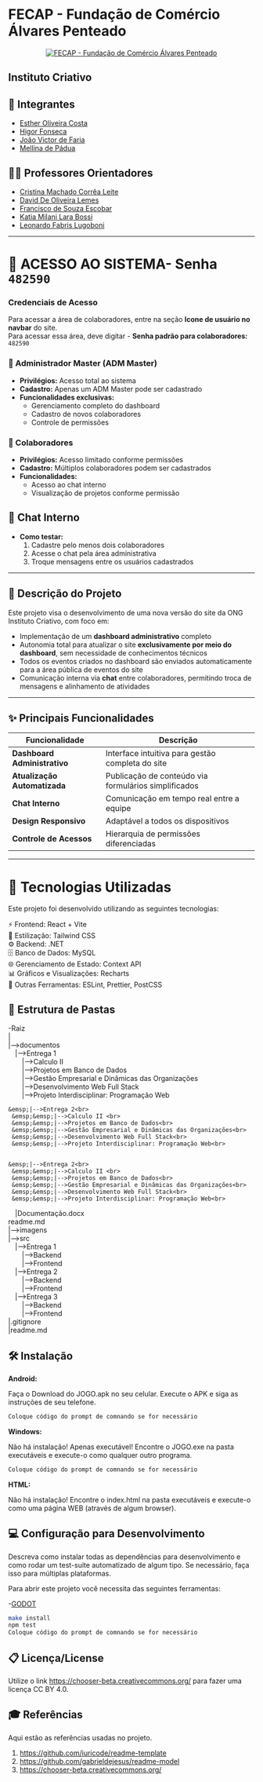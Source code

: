 # FECAP - Fundação de Comércio Álvares Penteado

<p align="center">
  <a href="https://www.fecap.br/">
    <img src="https://encrypted-tbn0.gstatic.com/images?q=tbn:ANd9GcRhZPrRa89Kma0ZZogxm0pi-tCn_TLKeHGVxywp-LXAFGR3B1DPouAJYHgKZGV0XTEf4AE&usqp=CAU" alt="FECAP - Fundação de Comércio Álvares Penteado" border="0">
  </a>
</p>

## Instituto Criativo

## 👥 Integrantes
- [Esther Oliveira Costa](https://www.linkedin.com/in/estherolvr/)
- [Higor Fonseca](https://www.linkedin.com/in/higor-fonseca-santos/)
- [João Victor de Faria](https://www.linkedin.com/in/joaovictordefaria/)
- [Mellina de Pádua](https://www.linkedin.com/in/mellina-de-p%C3%A1dua-618081227/)

## 👨‍🏫 Professores Orientadores
- [Cristina Machado Corrêa Leite](https://www.linkedin.com/in/cristina-machado-corr%C3%AAa-leite-630309160/)
- [David De Oliveira Lemes](https://www.linkedin.com/in/dolemes/)
- [Francisco de Souza Escobar](https://www.linkedin.com/in/francisco-escobar/)
- [Katia Milani Lara Bossi](https://www.linkedin.com/in/katia-bossi/)
- [Leonardo Fabris Lugoboni](https://www.linkedin.com/in/leonardo-fabris-lugoboni-a3369416/)

---

# 🔐 ACESSO AO SISTEMA- Senha `482590`


### Credenciais de Acesso

Para acessar a área de colaboradores, entre na seção **Icone de usuário no navbar** do site.  
Para acessar essa área, deve digitar - **Senha padrão para colaboradores:** `482590`



### 👑 Administrador Master (ADM Master)
- **Privilégios:** Acesso total ao sistema
- **Cadastro:** Apenas um ADM Master pode ser cadastrado
- **Funcionalidades exclusivas:**
  - Gerenciamento completo do dashboard
  - Cadastro de novos colaboradores
  - Controle de permissões

### 👥 Colaboradores
- **Privilégios:** Acesso limitado conforme permissões
- **Cadastro:** Múltiplos colaboradores podem ser cadastrados
- **Funcionalidades:**
  - Acesso ao chat interno
  - Visualização de projetos conforme permissão

## 💬 Chat Interno
- **Como testar:**
  1. Cadastre pelo menos dois colaboradores
  2. Acesse o chat pela área administrativa
  3. Troque mensagens entre os usuários cadastrados

---

## 📝 Descrição do Projeto
Este projeto visa o desenvolvimento de uma nova versão do site da ONG Instituto Criativo, com foco em:

- Implementação de um **dashboard administrativo** completo
- Autonomia total para atualizar o site **exclusivamente por meio do dashboard**, sem necessidade de conhecimentos técnicos
- Todos os eventos criados no dashboard são enviados automaticamente para a área pública de eventos do site
- Comunicação interna via **chat** entre colaboradores, permitindo troca de mensagens e alinhamento de atividades


---

## ✨ Principais Funcionalidades
| Funcionalidade | Descrição |
|----------------|-----------|
| **Dashboard Administrativo** | Interface intuitiva para gestão completa do site |
| **Atualização Automatizada** | Publicação de conteúdo via formulários simplificados |
| **Chat Interno** | Comunicação em tempo real entre a equipe |
| **Design Responsivo** | Adaptável a todos os dispositivos |
| **Controle de Acessos** | Hierarquia de permissões diferenciadas |

---


 # 🚀 Tecnologias Utilizadas
 Este projeto foi desenvolvido utilizando as seguintes tecnologias:
 
 ⚡ Frontend: React + Vite<br>
 🎨 Estilização: Tailwind CSS<br>
 ⚙ Backend: .NET<br>
 🗄 Banco de Dados: MySQL<br>
 🌐 Gerenciamento de Estado: Context API<br>
 📊 Gráficos e Visualizações: Recharts<br>
 🔧 Outras Ferramentas: ESLint, Prettier, PostCSS<br>
 

## 📂 Estrutura de Pastas
 
 -Raiz<br>
 |<br>
 |-->documentos<br>
   &emsp;|-->Entrega 1<br>
     &emsp;&emsp;|-->Calculo II <br>
     &emsp;&emsp;|-->Projetos em Banco de Dados<br>
     &emsp;&emsp;|-->Gestão Empresarial e Dinâmicas das Organizações<br>
     &emsp;&emsp;|-->Desenvolvimento Web Full Stack<br>
     &emsp;&emsp;|-->Projeto Interdisciplinar: Programação Web<br>
 
    &emsp;|-->Entrega 2<br>
     &emsp;&emsp;|-->Calculo II <br>
     &emsp;&emsp;|-->Projetos em Banco de Dados<br>
     &emsp;&emsp;|-->Gestão Empresarial e Dinâmicas das Organizações<br>
     &emsp;&emsp;|-->Desenvolvimento Web Full Stack<br>
     &emsp;&emsp;|-->Projeto Interdisciplinar: Programação Web<br>
 
 
    &emsp;|-->Entrega 2<br>
     &emsp;&emsp;|-->Calculo II <br>
     &emsp;&emsp;|-->Projetos em Banco de Dados<br>
     &emsp;&emsp;|-->Gestão Empresarial e Dinâmicas das Organizações<br>
     &emsp;&emsp;|-->Desenvolvimento Web Full Stack<br>
     &emsp;&emsp;|-->Projeto Interdisciplinar: Programação Web<br>
 
   &emsp;|Documentação.docx<br>
   readme.md<br>
 |-->imagens<br>
 |-->src<br>
   &emsp;|-->Entrega 1<br>
     &emsp;&emsp;|-->Backend<br>
     &emsp;&emsp;|-->Frontend<br>
   &emsp;|-->Entrega 2<br>
     &emsp;&emsp;|-->Backend<br>
     &emsp;&emsp;|-->Frontend<br>
   &emsp;|-->Entrega 3<br>
     &emsp;&emsp;|-->Backend<br>
     &emsp;&emsp;|-->Frontend<br>
 |.gitignore<br>
 |readme.md<br>
 
 ## 🛠 Instalação
 
 <b>Android:</b>
 
 Faça o Download do JOGO.apk no seu celular.
 Execute o APK e siga as instruções de seu telefone.
 
 ```sh
 Coloque código do prompt de comnando se for necessário
 ```
 
 <b>Windows:</b>
 
 Não há instalação! Apenas executável!
 Encontre o JOGO.exe na pasta executáveis e execute-o como qualquer outro programa.
 
 ```sh
 Coloque código do prompt de comnando se for necessário
 ```
 
 <b>HTML:</b>
 
 Não há instalação!
 Encontre o index.html na pasta executáveis e execute-o como uma página WEB (através de algum browser).
 
 ## 💻 Configuração para Desenvolvimento
 
 Descreva como instalar todas as dependências para desenvolvimento e como rodar um test-suite automatizado de algum tipo. Se necessário, faça isso para múltiplas plataformas.
 
 Para abrir este projeto você necessita das seguintes ferramentas:
 
 -<a href="https://godotengine.org/download">GODOT</a>
 
 ```sh
 make install
 npm test
 Coloque código do prompt de comnando se for necessário
 ```
 
 ## 📋 Licença/License
 Utilize o link <https://chooser-beta.creativecommons.org/> para fazer uma licença CC BY 4.0.
 
 ## 🎓 Referências
 
 Aqui estão as referências usadas no projeto.
 
 1. <https://github.com/iuricode/readme-template>
 2. <https://github.com/gabrieldejesus/readme-model>
 3. <https://chooser-beta.creativecommons.org/>
